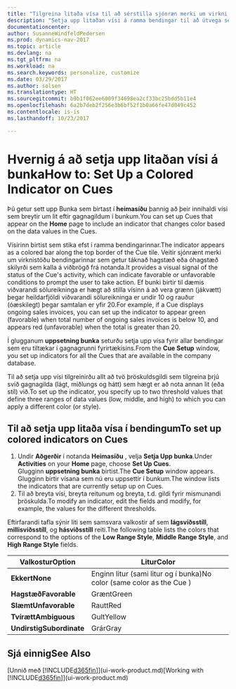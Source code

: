 ```yaml
---
title: "Tilgreina litaða vísa til að sérstilla sjónræn merki um virkni bendingar"
description: "Setja upp litaðan vísi á ramma bendingar til að útvega sérsniðið sjónrænt merki um virkni bendingar."
documentationcenter: 
author: SusanneWindfeldPedersen
ms.prod: dynamics-nav-2017
ms.topic: article
ms.devlang: na
ms.tgt_pltfrm: na
ms.workload: na
ms.search.keywords: personalize, customize
ms.date: 03/29/2017
ms.author: solsen
ms.translationtype: HT
ms.sourcegitcommit: b9b1f062ee6009f34698ea2cf33bc25bdd5b11e4
ms.openlocfilehash: 6a2b7deb2f256e3b6bf52f1b0a66fe47d049c452
ms.contentlocale: is-is
ms.lasthandoff: 10/23/2017

---
```

# <a name="how-to-set-up-a-colored-indicator-on-cues"></a><span data-ttu-id="0c87c-103">Hvernig á að setja upp litaðan vísi á bunka</span><span class="sxs-lookup"><span data-stu-id="0c87c-103">How to: Set Up a Colored Indicator on Cues</span></span>
<span data-ttu-id="0c87c-104">Þú getur sett upp Bunka sem birtast í **heimasíðu** þannig að þeir innihaldi vísi sem breytir um lit eftir gagnagildum í bunkum.</span><span class="sxs-lookup"><span data-stu-id="0c87c-104">You can set up Cues that appear on the **Home** page to include an indicator that changes color based on the data values in the Cues.</span></span>

<span data-ttu-id="0c87c-105">Vísirinn birtist sem stika efst í ramma bendingarinnar.</span><span class="sxs-lookup"><span data-stu-id="0c87c-105">The indicator appears as a colored bar along the top border of the Cue tile.</span></span> <span data-ttu-id="0c87c-106">Veitir sjónrænt merki um virknistöðu bendingarinnar sem getur táknað hagstæð eða óhagstæð skilyrði sem kalla á viðbrögð frá notanda.</span><span class="sxs-lookup"><span data-stu-id="0c87c-106">It provides a visual signal of the status of the Cue's activity, which can indicate favorable or unfavorable conditions to prompt the user to take action.</span></span> <span data-ttu-id="0c87c-107">Ef bunki birtir til dæmis viðvarandi sölureikninga er hægt að stilla vísinn á að vera grænn (jákvætt) þegar heildarfjöldi viðvarandi sölureikninga er undir 10 og rauður (óæskilegt) þegar samtalan er yfir 20.</span><span class="sxs-lookup"><span data-stu-id="0c87c-107">For example, if a Cue displays ongoing sales invoices, you can set up the indicator to appear green (favorable) when total number of ongoing sales invoices is below 10, and appears red (unfavorable) when the total is greater than 20.</span></span>

<span data-ttu-id="0c87c-108">Í glugganum **uppsetning bunka** seturðu setja upp vísa fyrir allar bendingar sem eru tiltækar í gagnagrunni fyrirtækisins.</span><span class="sxs-lookup"><span data-stu-id="0c87c-108">From the **Cue Setup** window, you set up indicators for all the Cues that are available in the company database.</span></span>

<span data-ttu-id="0c87c-109">Til að setja upp vísi tilgreinirðu allt að tvö þröskuldsgildi sem tilgreina þrjú svið gagnagilda (lágt, miðlungs og hátt) sem hægt er að nota annan lit (eða stíl) við.</span><span class="sxs-lookup"><span data-stu-id="0c87c-109">To set up the indicator, you specify up to two threshold values that define three ranges of data values (low, middle, and high) to which you can apply a different color (or style).</span></span>

## <a name="to-set-up-colored-indicators-on-cues"></a><span data-ttu-id="0c87c-110">Til að setja upp litaða vísa í bendingum</span><span class="sxs-lookup"><span data-stu-id="0c87c-110">To set up colored indicators on Cues</span></span>
1. <span data-ttu-id="0c87c-111">Undir **Aðgerðir** í notanda **Heimasíðu** , velja **Setja Upp bunka**.</span><span class="sxs-lookup"><span data-stu-id="0c87c-111">Under **Activities** on your **Home** page, choose **Set Up Cues**.</span></span>  
   <span data-ttu-id="0c87c-112">Glugginn **uppsetning bunka** birtist.</span><span class="sxs-lookup"><span data-stu-id="0c87c-112">The **Cue Setup** window appears.</span></span> <span data-ttu-id="0c87c-113">Glugginn birtir vísana sem nú eru uppsettir í bunkum.</span><span class="sxs-lookup"><span data-stu-id="0c87c-113">The window lists the indicators that are currently setup up on Cues.</span></span>
2. <span data-ttu-id="0c87c-114">Til að breyta vísi, breyta reitunum og breyta, t.d. gildi fyrir mismunandi þröskulda.</span><span class="sxs-lookup"><span data-stu-id="0c87c-114">To modify an indicator, edit the fields and modify, for example, the values for the different thresholds.</span></span>  

<span data-ttu-id="0c87c-115">Eftirfarandi tafla sýnir liti sem samsvara valkostir af sem **lágsviðsstíll**, **millisviðsstíll**, og **hásviðsstíll** reiti.</span><span class="sxs-lookup"><span data-stu-id="0c87c-115">The following table lists the colors that correspond to the options of the **Low Range Style**, **Middle Range Style**, and **High Range Style** fields.</span></span>

| <span data-ttu-id="0c87c-116">Valkostur</span><span class="sxs-lookup"><span data-stu-id="0c87c-116">Option</span></span> | <span data-ttu-id="0c87c-117">Litur</span><span class="sxs-lookup"><span data-stu-id="0c87c-117">Color</span></span> |
| --- | --- |
| <span data-ttu-id="0c87c-118">**Ekkert**</span><span class="sxs-lookup"><span data-stu-id="0c87c-118">**None**</span></span> |<span data-ttu-id="0c87c-119">Enginn litur (sami litur og í bunka)</span><span class="sxs-lookup"><span data-stu-id="0c87c-119">No color (same color as the Cue )</span></span>|
| <span data-ttu-id="0c87c-120">**Hagstæð**</span><span class="sxs-lookup"><span data-stu-id="0c87c-120">**Favorable**</span></span> |<span data-ttu-id="0c87c-121">Grænt</span><span class="sxs-lookup"><span data-stu-id="0c87c-121">Green</span></span> |
| <span data-ttu-id="0c87c-122">**Slæmt**</span><span class="sxs-lookup"><span data-stu-id="0c87c-122">**Unfavorable**</span></span> |<span data-ttu-id="0c87c-123">Rautt</span><span class="sxs-lookup"><span data-stu-id="0c87c-123">Red</span></span> |
| <span data-ttu-id="0c87c-124">**Tvírætt**</span><span class="sxs-lookup"><span data-stu-id="0c87c-124">**Ambiguous**</span></span> |<span data-ttu-id="0c87c-125">Gult</span><span class="sxs-lookup"><span data-stu-id="0c87c-125">Yellow</span></span> |
| <span data-ttu-id="0c87c-126">**Undirstig**</span><span class="sxs-lookup"><span data-stu-id="0c87c-126">**Subordinate**</span></span> |<span data-ttu-id="0c87c-127">Grár</span><span class="sxs-lookup"><span data-stu-id="0c87c-127">Gray</span></span> |

## <a name="see-also"></a><span data-ttu-id="0c87c-128">Sjá einnig</span><span class="sxs-lookup"><span data-stu-id="0c87c-128">See Also</span></span>
<span data-ttu-id="0c87c-129">[Unnið með [!INCLUDE[d365fin](includes/d365fin_md.md)]](ui-work-product.md)</span><span class="sxs-lookup"><span data-stu-id="0c87c-129">[Working with [!INCLUDE[d365fin](includes/d365fin_md.md)]](ui-work-product.md)</span></span>

